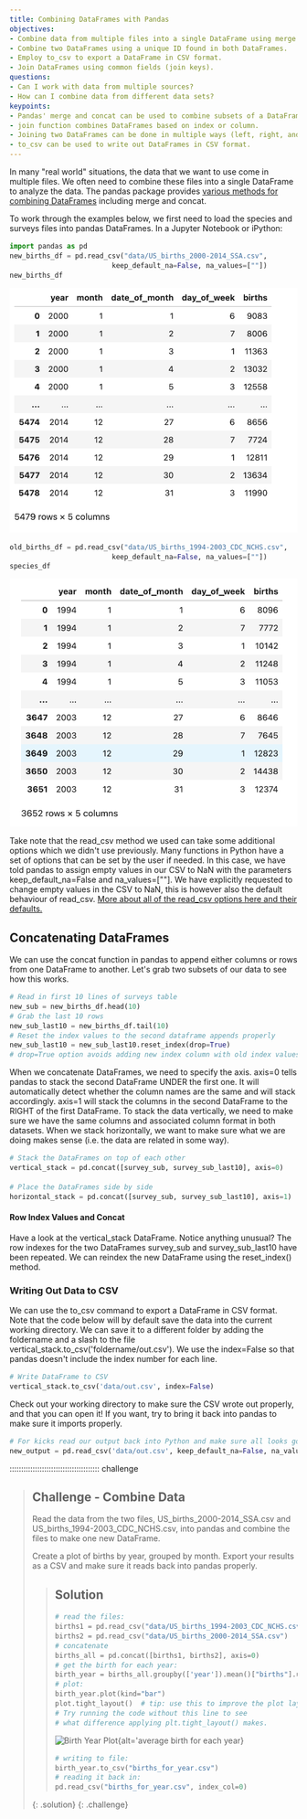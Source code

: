 ```yaml
---
title: Combining DataFrames with Pandas
objectives:
- Combine data from multiple files into a single DataFrame using merge and concat.
- Combine two DataFrames using a unique ID found in both DataFrames.
- Employ to_csv to export a DataFrame in CSV format.
- Join DataFrames using common fields (join keys).
questions:
- Can I work with data from multiple sources?
- How can I combine data from different data sets?
keypoints:
- Pandas' merge and concat can be used to combine subsets of a DataFrame, or even data from different files.
- join function combines DataFrames based on index or column.
- Joining two DataFrames can be done in multiple ways (left, right, and inner) depending on what data must be in the final DataFrame.
- to_csv can be used to write out DataFrames in CSV format.
---
```



In many "real world" situations, the data that we want to use come in multiple
files. We often need to combine these files into a single DataFrame to analyze
the data. The pandas package provides [various methods for combining
DataFrames](https://pandas.pydata.org/pandas-docs/stable/user_guide/merging.html) including
merge and concat.

To work through the examples below, we first need to load the species and
surveys files into pandas DataFrames. In a Jupyter Notebook or iPython:

```python
import pandas as pd
new_births_df = pd.read_csv("data/US_births_2000-2014_SSA.csv",
                         keep_default_na=False, na_values=[""])
new_births_df
```

![New Births](/assets/img/new-births.png)

```python
old_births_df = pd.read_csv("data/US_births_1994-2003_CDC_NCHS.csv",
                         keep_default_na=False, na_values=[""])
species_df
```

![Old Births](/assets/img/old-births.png)


Take note that the read_csv method we used can take some additional options which
we didn't use previously. Many functions in Python have a set of options that
can be set by the user if needed. In this case, we have told pandas to assign
empty values in our CSV to NaN with the parameters keep_default_na=False and na_values=[""].
We have explicitly requested to change empty values in the CSV to NaN,
this is however also the default behaviour of read_csv.
[More about all of the read_csv options here and their defaults.](https://pandas.pydata.org/pandas-docs/stable/reference/api/pandas.read_csv.html#pandas.read_csv)

## Concatenating DataFrames

We can use the concat function in pandas to append either columns or rows from
one DataFrame to another.  Let's grab two subsets of our data to see how this
works.

```python
# Read in first 10 lines of surveys table
new_sub = new_births_df.head(10)
# Grab the last 10 rows
new_sub_last10 = new_births_df.tail(10)
# Reset the index values to the second dataframe appends properly
new_sub_last10 = new_sub_last10.reset_index(drop=True)
# drop=True option avoids adding new index column with old index values
```

When we concatenate DataFrames, we need to specify the axis. axis=0 tells
pandas to stack the second DataFrame UNDER the first one. It will automatically
detect whether the column names are the same and will stack accordingly.
axis=1 will stack the columns in the second DataFrame to the RIGHT of the
first DataFrame. To stack the data vertically, we need to make sure we have the
same columns and associated column format in both datasets. When we stack
horizontally, we want to make sure what we are doing makes sense (i.e. the data are
related in some way).

```python
# Stack the DataFrames on top of each other
vertical_stack = pd.concat([survey_sub, survey_sub_last10], axis=0)

# Place the DataFrames side by side
horizontal_stack = pd.concat([survey_sub, survey_sub_last10], axis=1)
```

#### Row Index Values and Concat

Have a look at the vertical_stack DataFrame. Notice anything unusual?
The row indexes for the two DataFrames survey_sub and survey_sub_last10
have been repeated. We can reindex the new DataFrame using the reset_index() method.

### Writing Out Data to CSV

We can use the to_csv command to export a DataFrame in CSV format. Note that the code
below will by default save the data into the current working directory. We can
save it to a different folder by adding the foldername and a slash to the file
vertical_stack.to_csv('foldername/out.csv'). We use the index=False so that
pandas doesn't include the index number for each line.

```python
# Write DataFrame to CSV
vertical_stack.to_csv('data/out.csv', index=False)
```

Check out your working directory to make sure the CSV wrote out properly, and
that you can open it! If you want, try to bring it back into pandas to make sure
it imports properly.

```python
# For kicks read our output back into Python and make sure all looks good
new_output = pd.read_csv('data/out.csv', keep_default_na=False, na_values=[""])
```

:::::::::::::::::::::::::::::::::::::::  challenge

> ## Challenge - Combine Data
> Read the data from the two files,
> US_births_2000-2014_SSA.csv and US_births_1994-2003_CDC_NCHS.csv,
> into pandas and combine the files to make one new DataFrame.
> 
> Create a plot of births by year, grouped by month.
> Export your results as a CSV and make sure it reads back into pandas properly.
> 
> > ## Solution
> > 
> > ```python
> > # read the files:
> > births1 = pd.read_csv("data/US_births_1994-2003_CDC_NCHS.csv")
> > births2 = pd.read_csv("data/US_births_2000-2014_SSA.csv")
> > # concatenate
> > births_all = pd.concat([births1, births2], axis=0)
> > # get the birth for each year:
> > birth_year = births_all.groupby(['year']).mean()["births"].unstack()
> > # plot:
> > birth_year.plot(kind="bar")
> > plot.tight_layout()  # tip: use this to improve the plot layout. 
> > # Try running the code without this line to see 
> > # what difference applying plt.tight_layout() makes.
> > ```
> > 
> > ![Birth Year Plot](birth-year-plot.png){alt='average birth for each year}
> > 
> > ```python
> > # writing to file:
> > birth_year.to_csv("births_for_year.csv")
> > # reading it back in:
> > pd.read_csv("births_for_year.csv", index_col=0)
> > ```
> > 
> {: .solution}
{: .challenge}



